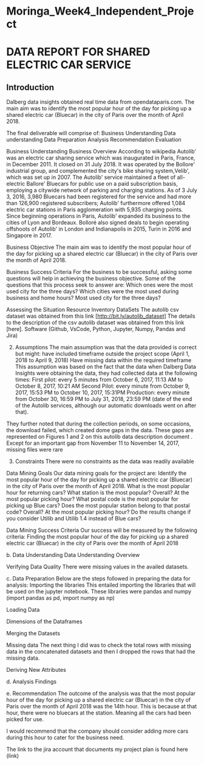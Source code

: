 # Moringa_Week4_Independent_Project

# DATA REPORT FOR SHARED ELECTRIC CAR SERVICE
## Introduction
Dalberg data insights obtained real time data from opendataparis.com. The main aim was to identify the most popular hour of the day for picking up a shared electric car (Bluecar) in the city of Paris over the month of April 2018. 

The final deliverable will comprise of:
Business Understanding
Data understanding
Data Preparation
Analysis
Recommendation
Evaluation

Business Understanding
Business Overview
According to wikipedia Autolib' was an electric car sharing service which was inaugurated in Paris, France, in December 2011. It closed on 31 July 2018. It was operated by the Bollore' industrial group, and complemented the city's bike sharing system,Velib', which was set up in 2007. The Autolib' service maintained a fleet of all-electric Ballore' Bluecars for public use on a paid subscription basis, employing a citywide network of parking and charging stations. As of 3 July 3, 2016, 3,980 Bluecars had been registered for the service and had more than 126,900 registered subscribers; Autolib' furthermore offered 1,084 electric car stations in Paris agglomeration with 5,935 charging points. Since beginning operations in Paris, Autolib' expanded its business to the cities of Lyon and Bordeaux. Bolloré also signed deals to begin operating offshoots of Autolib' in London and Indianapolis in 2015, Turin in 2016 and Singapore in 2017.


Business Objective
The main aim was to identify the most popular hour of the day for picking up a shared electric car (Bluecar) in the city of Paris over the month of April 2018. 

Business Success Criteria
For the business to be successful, asking some questions will help in achieving the business objective. Some of the questions that this process seek to answer are:
Which ones were the most used city for the three days?
Which cities were the most used during business and home hours?
Most used city for the three days?

Assessing the Situation
Resource Inventory
DataSets
The autolib csv dataset was obtained from this link [http://bit.ly/autolib_dataset] 
The details to the description of the csv autolib dataset was obtained from this link [here].
Software (Github, VsCode, Python, Jupyter, Numpy, Pandas and Jira)


2. Assumptions
The main assumption was that the data provided is correct but might:
 have included timeframe outside the project scope (April 1, 2018 to April 9, 2018)
Have missing data within the required timeframe
This assumption was based on the fact that the data when Dalberg Data Insights were obtaining the data, they had collected data at the following times:
First pilot: every 5 minutes from October 6, 2017, 11:13 AM  to October 8, 2017, 10:21 AM 
Second Pilot: every minute from October 9, 2017, 15:53 PM to October 10, 2017, 15:31PM 
Production: every minute from October 30, 16:59 PM to July 31, 2018, 23:59 PM  (date of the end of the Autolib services, although our automatic downloads went on after that).
 
They further noted that during the collection periods, on some occasions, the download failed, which created dome gaps in the data. These gaps are represented on Figures 1 and 2 on this autolib data description document . Except for an important gap from November 11 to November 14, 2017, missing files were rare


3. Constraints
There were no constraints as the data was readily available 

Data Mining Goals
Our data mining goals for the project are:
Identify the most popular hour of the day for picking up a shared electric car (Bluecar) in the city of Paris over the month of April 2018.
What is the most popular hour for returning cars?
What station is the most popular?
Overall?
At the most popular picking hour?
What postal code is the most popular for picking up Blue cars? Does the most popular station belong to that postal code?
Overall?
At the most popular picking hour?
Do the results change if you consider Utilib and Utilib 1.4 instead of Blue cars? 

Data Mining Success Criteria
Our success will be measured by the following criteria:
Finding the most popular hour of the day for picking up a shared electric car (Bluecar) in the city of Paris over the month of April 2018

b. Data Understanding
Data Understanding Overview
 

Verifying Data Quality
There were missing values in the availed datasets.

c. Data Preparation
Below are the steps followed in preparing the data for analysis:
Importing the libraries
This entailed importing the libraries that will be used on the jupyter notebook. These libraries were pandas and numpy (import pandas as pd, import numpy as np)

Loading Data
 
 
Dimensions of the Dataframes



Merging the Datasets

Missing data
The next thing I did was to check the total rows with missing data in the concatenated datasets and then I dropped the rows that had the missing data.


Deriving New Attributes


d. Analysis
Findings
 

e. Recommendation
The outcome of the analysis was that the most popular hour of the day for picking up a shared electric car (Bluecar) in the city of Paris over the month of April 2018 was the 14th hour. This is because at that hour, there were no bluecars at the station. Meaning all the cars had been picked for use.

I would recommend that the company should consider adding more cars during this hour to cater for the business need.

 
The link to the jira account that documents my project plan is found here (link)

